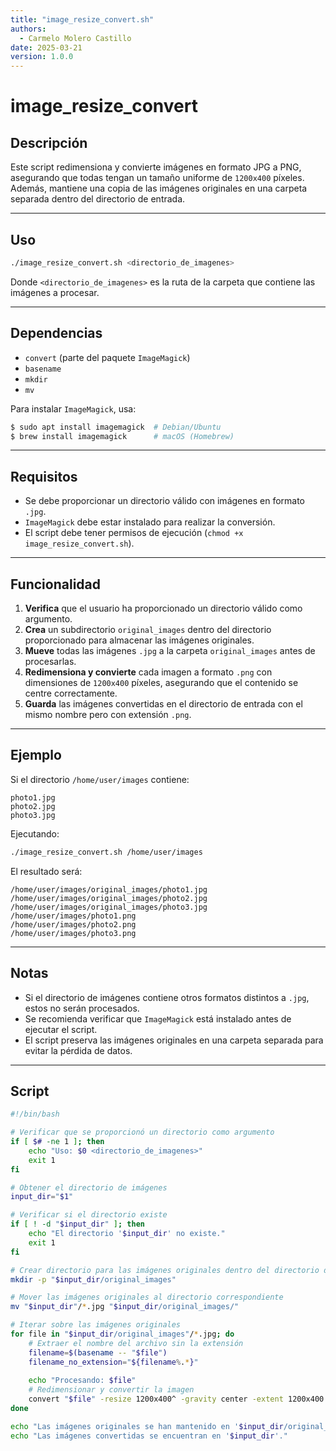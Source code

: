```yaml
---
title: "image_resize_convert.sh"
authors:
  - Carmelo Molero Castillo
date: 2025-03-21
version: 1.0.0
---
```


# image_resize_convert

## Descripción
Este script redimensiona y convierte imágenes en formato JPG a PNG, asegurando que todas tengan un tamaño uniforme de `1200x400` píxeles. Además, mantiene una copia de las imágenes originales en una carpeta separada dentro del directorio de entrada.

---

## Uso
```bash
./image_resize_convert.sh <directorio_de_imagenes>
```
Donde `<directorio_de_imagenes>` es la ruta de la carpeta que contiene las imágenes a procesar.

---

## Dependencias
- `convert` (parte del paquete `ImageMagick`)
- `basename`
- `mkdir`
- `mv`

Para instalar `ImageMagick`, usa:
```bash
$ sudo apt install imagemagick  # Debian/Ubuntu
$ brew install imagemagick      # macOS (Homebrew)
```

---

## Requisitos
- Se debe proporcionar un directorio válido con imágenes en formato `.jpg`.
- `ImageMagick` debe estar instalado para realizar la conversión.
- El script debe tener permisos de ejecución (`chmod +x image_resize_convert.sh`).

---

## Funcionalidad
1. **Verifica** que el usuario ha proporcionado un directorio válido como argumento.
2. **Crea** un subdirectorio `original_images` dentro del directorio proporcionado para almacenar las imágenes originales.
3. **Mueve** todas las imágenes `.jpg` a la carpeta `original_images` antes de procesarlas.
4. **Redimensiona y convierte** cada imagen a formato `.png` con dimensiones de `1200x400` píxeles, asegurando que el contenido se centre correctamente.
5. **Guarda** las imágenes convertidas en el directorio de entrada con el mismo nombre pero con extensión `.png`.

---

## Ejemplo
Si el directorio `/home/user/images` contiene:
```
photo1.jpg
photo2.jpg
photo3.jpg
```
Ejecutando:
```bash
./image_resize_convert.sh /home/user/images
```
El resultado será:
```
/home/user/images/original_images/photo1.jpg
/home/user/images/original_images/photo2.jpg
/home/user/images/original_images/photo3.jpg
/home/user/images/photo1.png
/home/user/images/photo2.png
/home/user/images/photo3.png
```

---

## Notas
- Si el directorio de imágenes contiene otros formatos distintos a `.jpg`, estos no serán procesados.
- Se recomienda verificar que `ImageMagick` está instalado antes de ejecutar el script.
- El script preserva las imágenes originales en una carpeta separada para evitar la pérdida de datos.

---

## Script

```bash
#!/bin/bash

# Verificar que se proporcionó un directorio como argumento
if [ $# -ne 1 ]; then
    echo "Uso: $0 <directorio_de_imagenes>"
    exit 1
fi

# Obtener el directorio de imágenes
input_dir="$1"

# Verificar si el directorio existe
if [ ! -d "$input_dir" ]; then
    echo "El directorio '$input_dir' no existe."
    exit 1
fi

# Crear directorio para las imágenes originales dentro del directorio de entrada
mkdir -p "$input_dir/original_images"

# Mover las imágenes originales al directorio correspondiente
mv "$input_dir"/*.jpg "$input_dir/original_images/"

# Iterar sobre las imágenes originales
for file in "$input_dir/original_images"/*.jpg; do
    # Extraer el nombre del archivo sin la extensión
    filename=$(basename -- "$file")
    filename_no_extension="${filename%.*}"
    
    echo "Procesando: $file"
    # Redimensionar y convertir la imagen
    convert "$file" -resize 1200x400^ -gravity center -extent 1200x400 -density 96 -units pixelsperinch "$input_dir/${filename_no_extension}.png"
done

echo "Las imágenes originales se han mantenido en '$input_dir/original_images'."
echo "Las imágenes convertidas se encuentran en '$input_dir'."
```